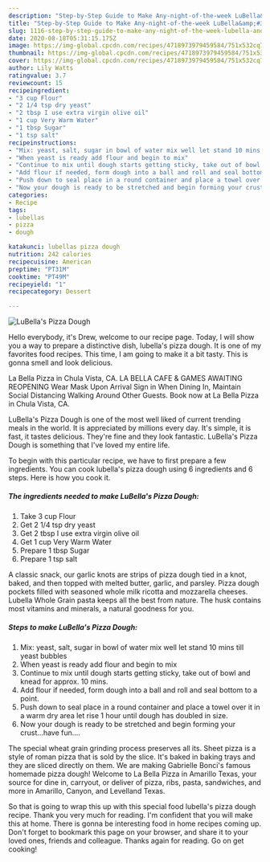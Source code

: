```yaml
---
description: "Step-by-Step Guide to Make Any-night-of-the-week LuBella&amp;#39;s Pizza Dough"
title: "Step-by-Step Guide to Make Any-night-of-the-week LuBella&amp;#39;s Pizza Dough"
slug: 1116-step-by-step-guide-to-make-any-night-of-the-week-lubella-and-39-s-pizza-dough
date: 2020-08-18T05:31:15.175Z
image: https://img-global.cpcdn.com/recipes/4718973979459584/751x532cq70/lubellas-pizza-dough-recipe-main-photo.jpg
thumbnail: https://img-global.cpcdn.com/recipes/4718973979459584/751x532cq70/lubellas-pizza-dough-recipe-main-photo.jpg
cover: https://img-global.cpcdn.com/recipes/4718973979459584/751x532cq70/lubellas-pizza-dough-recipe-main-photo.jpg
author: Lily Watts
ratingvalue: 3.7
reviewcount: 15
recipeingredient:
- "3 cup Flour"
- "2 1/4 tsp dry yeast"
- "2 tbsp I use extra virgin olive oil"
- "1 cup Very Warm Water"
- "1 tbsp Sugar"
- "1 tsp salt"
recipeinstructions:
- "Mix: yeast, salt, sugar in bowl of water mix well let stand 10 mins till yeast bubbles"
- "When yeast is ready add flour and begin to mix"
- "Continue to mix until dough starts getting sticky, take out of bowl and knead for approx. 10 mins."
- "Add flour if needed, form dough into a ball and roll and seal bottom to a point."
- "Push down to seal place in a round container and place a towel over it in a warm dry area let rise 1 hour until dough has doubled in size."
- "Now your dough is ready to be stretched and begin forming your crust...have fun...."
categories:
- Recipe
tags:
- lubellas
- pizza
- dough

katakunci: lubellas pizza dough 
nutrition: 242 calories
recipecuisine: American
preptime: "PT31M"
cooktime: "PT49M"
recipeyield: "1"
recipecategory: Dessert

---
```



![LuBella&#39;s Pizza Dough](https://img-global.cpcdn.com/recipes/4718973979459584/751x532cq70/lubellas-pizza-dough-recipe-main-photo.jpg)

Hello everybody, it's Drew, welcome to our recipe page. Today, I will show you a way to prepare a distinctive dish, lubella&#39;s pizza dough. It is one of my favorites food recipes. This time, I am going to make it a bit tasty. This is gonna smell and look delicious.

La Bella Pizza in Chula Vista, CA. LA BELLA CAFE &amp; GAMES AWAITING REOPENING Wear Mask Upon Arrival Sign in When Dining In, Maintain Social Distancing Walking Around Other Guests. Book now at La Bella Pizza in Chula Vista, CA.

LuBella&#39;s Pizza Dough is one of the most well liked of current trending meals in the world. It is appreciated by millions every day. It's simple, it is fast, it tastes delicious. They're fine and they look fantastic. LuBella&#39;s Pizza Dough is something that I've loved my entire life.


To begin with this particular recipe, we have to first prepare a few ingredients. You can cook lubella&#39;s pizza dough using 6 ingredients and 6 steps. Here is how you cook it.

<!--inarticleads1-->

##### The ingredients needed to make LuBella&#39;s Pizza Dough:

1. Take 3 cup Flour
1. Get 2 1/4 tsp dry yeast
1. Get 2 tbsp I use extra virgin olive oil
1. Get 1 cup Very Warm Water
1. Prepare 1 tbsp Sugar
1. Prepare 1 tsp salt


A classic snack, our garlic knots are strips of pizza dough tied in a knot, baked, and then topped with melted butter, garlic, and parsley. Pizza dough pockets filled with seasoned whole milk ricotta and mozzarella cheeses. Lubella Whole Grain pasta keeps all the best from nature. The husk contains most vitamins and minerals, a natural goodness for you. 

<!--inarticleads2-->

##### Steps to make LuBella&#39;s Pizza Dough:

1. Mix: yeast, salt, sugar in bowl of water mix well let stand 10 mins till yeast bubbles
1. When yeast is ready add flour and begin to mix
1. Continue to mix until dough starts getting sticky, take out of bowl and knead for approx. 10 mins.
1. Add flour if needed, form dough into a ball and roll and seal bottom to a point.
1. Push down to seal place in a round container and place a towel over it in a warm dry area let rise 1 hour until dough has doubled in size.
1. Now your dough is ready to be stretched and begin forming your crust...have fun....


The special wheat grain grinding process preserves all its. Sheet pizza is a style of roman pizza that is sold by the slice. It&#39;s baked in baking trays and they are sliced directly on them. We are making Gabrielle Bonci&#39;s famous homemade pizza dough! Welcome to La Bella Pizza in Amarillo Texas, your source for dine in, carryout, or deliver of pizza, ribs, pasta, sandwiches, and more in Amarillo, Canyon, and Levelland Texas. 

So that is going to wrap this up with this special food lubella&#39;s pizza dough recipe. Thank you very much for reading. I'm confident that you will make this at home. There is gonna be interesting food in home recipes coming up. Don't forget to bookmark this page on your browser, and share it to your loved ones, friends and colleague. Thanks again for reading. Go on get cooking!
